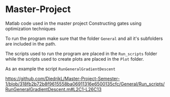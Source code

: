 # Master-Project

Matlab code used in the master project Constructing gates using optimization techniques


To run the program make sure that the folder ```General``` and all it's subfolders are included in the path.

The scripts used to run the program are placed in the ```Run_scripts``` folder while the scripts used to create plots are placed in the ```Plot``` folder. 

As an example the script ```RunGeneralGradientDescent``` 

https://github.com/DiedrikL/Master-Project-Semester-1/blob/318fb2b72b8f9615558ba06911316e6500135cfc/General/Run_scripts/RunGeneralGradientDescent.m#L2C1-L26C13
